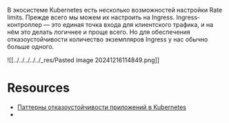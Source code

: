 В экосистеме Kubernetes есть несколько возможностей настройки Rate limits. Прежде всего мы можем их настроить на Ingress. Ingress-контроллер — это единая точка входа для клиентского трафика, и на нём это делать логичнее и проще всего. Но для обеспечения отказоустойчивости количество экземпляров Ingress у нас обычно больше одного.

![[../../../../../_res/Pasted image 20241216114849.png]]

# Resources

- [Паттерны отказоустойчивости приложений в Kubernetes](https://habr.com/ru/companies/gazprombank/articles/707284/)
- 